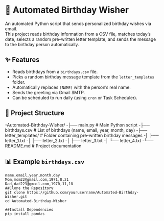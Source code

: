 # 🎉 Automated Birthday Wisher

An automated Python script that sends personalized birthday wishes via email.  
This project reads birthday information from a CSV file, matches today’s date, selects a random pre-written letter template, and sends the message to the birthday person automatically.

## ✨ Features
- Reads birthdays from a `birthdays.csv` file.  
- Picks a random birthday message template from the `letter_templates` folder.  
- Automatically replaces `[NAME]` with the person’s real name.  
- Sends the greeting via Gmail SMTP.  
- Can be scheduled to run daily (using `cron` or Task Scheduler).

## 📂 Project Structure
-Automated-Birthday-Wisher/
-├── main.py                # Main Python script
-├── birthdays.csv          # List of birthdays (name, email, year, month, day)
-├── letter_templates/      # Folder containing pre-written birthday messages
-│    ├── letter_1.txt
-│    ├── letter_2.txt
-│    ├── letter_3.txt
-│    └── letter_4.txt
-└── README.md              # Project documentation

## 📊 Example `birthdays.csv`
```csv
name,email,year,month,day
Mom,mom22@gmail.com,1971,8,21
Dad,dad223@gmail.com,1970,11,18
##Clone the Repository
git clone https://github.com/yourusername/Automated-Birthday-Wisher.git
cd Automated-Birthday-Wisher

##Install Dependencies
pip install pandas

